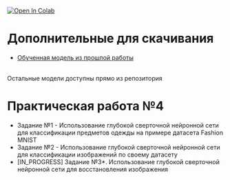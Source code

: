 [![Open In Colab](https://colab.research.google.com/assets/colab-badge.svg)](https://githubtocolab.com/Flexlug/DeepLearning/blob/main/Homework4/Homework4.ipynb)

# Дополнительные для скачивания
- [Обученная модель из прошлой работы](https://disk.yandex.ru/d/KaDtkOENzhEFQw)

</br>Остальные модели доступны прямо из репозитория

# Практическая работа №4
- Задание №1 - Использование глубокой сверточной нейронной сети для классификации предметов одежды на примере датасета Fashion MNIST
- Задание №2 - Использование глубокой сверточной нейронной сети для классификации изображений по своему датасету
- \[IN_PROGRESS\] Задание №3*. Использование глубокой сверточной нейронной сети для восстановления изображения
